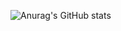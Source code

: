 ![Anurag's GitHub stats](https://github-readme-stats.vercel.app/api?username=en44no&hide=contribs,prs,issues&show_icons=true)

